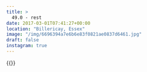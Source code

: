 ```yaml
---
title: >
  49.0 - rest
date: 2017-03-01T07:41:27+00:00
location: "Billericay, Essex"
image: "/img/6696394a7e6b6e83f0821ae0837d6461.jpg"
draft: false
instagram: true
---
```


{{<photo src="/img/6696394a7e6b6e83f0821ae0837d6461.jpg">}}
